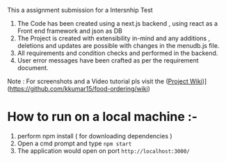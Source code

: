 This a assignment submission for a Intersnhip Test

1. The Code has been created using a next.js backend , using react as a Front end framework and json as DB
2. The Project is created with extensibility in-mind and any additions , deletions and updates are possible with changes in the
   menudb.js file.
3. All requirements and condition checks and performed in the backend.
4. User error messages have been crafted as per the requirement document.

Note : For screenshots and a Video tutorial pls visit the ([Project Wiki](https://github.com/kkumar15/food-ordering/wiki))](https://github.com/kkumar15/food-ordering/wiki)
# How to run on a local machine :- 
1. perform npm install ( for downloading dependencies )
2. Open a cmd prompt and type `npm start`
3. The application would open on port `http://localhost:3000/`
